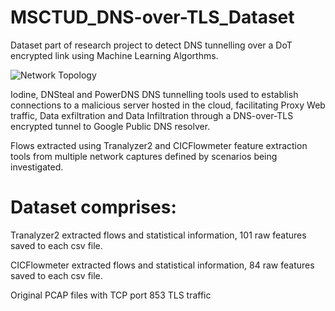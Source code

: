 # MSCTUD_DNS-over-TLS_Dataset

Dataset part of research project to detect DNS tunnelling over a DoT encrypted link using Machine Learning Algorthms.

![Network Topology](https://github.com/heff09/MSCTUD_DNS-over-TLS/assets/41806354/878bb0fc-f3d6-4b4a-bd3f-6dc2aef7052e)

Iodine, DNSteal and PowerDNS DNS tunnelling tools used to establish connections to a malicious server hosted in 
the cloud, facilitating Proxy Web traffic, Data exfiltration and Data Infiltration through a DNS-over-TLS encrypted tunnel to Google Public DNS resolver.

Flows extracted using Tranalyzer2 and CICFlowmeter feature extraction tools from multiple network captures defined by scenarios being investigated.

Dataset comprises:
==================
Tranalyzer2 extracted flows and statistical information, 101 raw features saved to each csv file.

CICFlowmeter extracted flows and statistical information, 84 raw features saved to each csv file.

Original PCAP files with TCP port 853 TLS traffic
